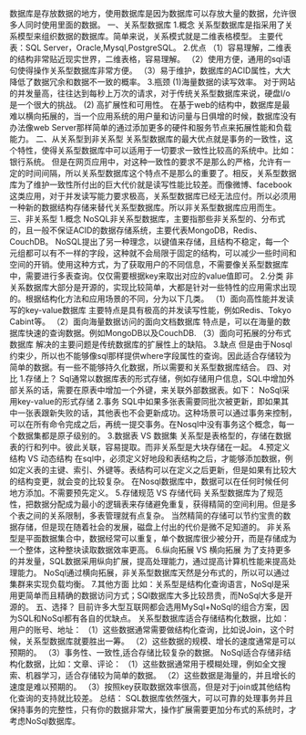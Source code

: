 数据库是存放数据的地方，使用数据库是因为数据库可以存放大量的数据，允许很多人同时使用里面的数据。
一、关系型数据库
1.概念
关系型数据库是指采用了关系模型来组织数据的数据库。简单来说，关系模式就是二维表格模型。
主要代表：SQL Server，Oracle,Mysql,PostgreSQL。
2.优点
（1）容易理解，二维表的结构非常贴近现实世界，二维表格，容易理解。
（2）使用方便，通用的sql语句使得操作关系型数据库非常方便。
（3）易于维护，数据库的ACID属性，大大降低了数据冗余和数据不一致的概率。
3.瓶颈
(1)海量数据的读写效率。
对于网站的并发量高，往往达到每秒上万次的请求，对于传统关系型数据库来说，硬盘I/o是一个很大的挑战。
(2) 高扩展性和可用性。
在基于web的结构中，数据库是最难以横向拓展的，当一个应用系统的用户量和访问量与日俱增的时候，数据库没有办法像web Server那样简单的通过添加更多的硬件和服务节点来拓展性能和负载能力。
二、从关系型到非关系型
关系型数据库的最大优点就是事务的一致性，这个特性，使得关系型数据库中可以适用于一切要求一致性比较高的系统中。比如：银行系统。
但是在网页应用中，对这种一致性的要求不是那么的严格，允许有一定的时间间隔，所以关系型数据库这个特点不是那么的重要了。相反，关系型数据库为了维护一致性所付出的巨大代价就是读写性能比较差。而像微博、facebook这类应用，对于并发读写能力要求极高，关系型数据库已经无法应付。所以必须用一种新的数据结构存储来替代关系型数据库。所以非关系型数据库应用而生。
三、非关系型
1.概念
NoSQL非关系型数据库，主要指那些非关系型的、分布式的，且一般不保证ACID的数据存储系统，主要代表MongoDB，Redis、CouchDB。
NoSQL提出了另一种理念，以键值来存储，且结构不稳定，每一个元组都可以有不一样的字段，这种就不会局限于固定的结构，可以减少一些时间和空间的开销。使用这种方式，为了获取用户的不同信息，不需要像关系型数据库中，需要进行多表查询。仅仅需要根据key来取出对应的value值即可。
2.分类
非关系数据库大部分是开源的，实现比较简单，大都是针对一些特性的应用需求出现的。根据结构化方法和应用场景的不同，分为以下几类。
（1）面向高性能并发读写的key-value数据库
主要特点是具有极高的并发读写性能，例如Redis、Tokyo Cabint等。
（2）面向海量数据访问的面向文档数据库
特点是，可以在海量的数据库快速的查询数据。例如MongoDB以及CouchDB.
（3）面向可拓展的分布式数据库
解决的主要问题是传统数据库的扩展性上的缺陷。
3.缺点
但是由于Nosql约束少，所以也不能够像sql那样提供where字段属性的查询。因此适合存储较为简单的数据。有一些不能够持久化数据，所以需要和关系型数据库结合。
四、对比
1.存储上？
Sql通常以数据库表的形式存储，例如存储用户信息，SQL中增加外部关系的话，需要在原表中增加一个外键，来关联外部数据表。如下：
NoSql采用key-value的形式存储
2.事务
SQL中如果多张表需要同批次被更新，即如果其中一张表跟新失败的话，其他表也不会更新成功。这种场景可以通过事务来控制，可以在所有命令完成之后，再统一提交事务。在Nosql中没有事务这个概念，每一个数据集都是原子级别的。
3.数据表 VS 数据集
关系型是表格型的，存储在数据表的行和列中。彼此关联，容易提取。而非关系型是大块存储在一起。
4.预定义结构 VS 动态结构
在sql中，必须定义好地段和表结构之后，才能够添加数据，例如定义表的主键、索引、外键等。表结构可以在定义之后更新，但是如果有比较大的结构变更，就会变的比较复杂。
在Nosql数据库中，数据可以在任何时候任何地方添加。不需要预先定义。
5.存储规范 VS 存储代码
关系型数据库为了规范性，把数据分配成为最小的逻辑表来存储避免重复，获得精简的空间利用。但是多个表之间的关系限制，多表管理就有点复杂。
当然精简的存储可以节约宝贵的数据存储，但是现在随着社会的发展，磁盘上付出的代价是微不足知道的。
非关系型是平面数据集合中，数据经常可以重复，单个数据库很少被分开，而是存储成为一个整体，这种整块读取数据效率更高。
6.纵向拓展 VS 横向拓展
为了支持更多的并发量，SQL数据采用纵向扩展，提高处理能力，通过提高计算机性能来提高处理能力。
NoSql通过横向拓展，非关系型数据库天然是分布式的，所以可以通过集群来实现负载均衡。
7.其他方面
比如：关系型是结构化查询语言，NoSql是采用更简单而且精确的数据访问方式；SQl数据库大多比较昂贵，而NoSql大多是开源的。
五、选择？
目前许多大型互联网都会选用MySql+NoSql的组合方案，因为SQL和NoSql都有各自的优缺点。
关系型数据库适合存储结构化数据，比如：用户的账号、地址：
（1）这些数据通常需要做结构化查询，比如说Join，这个时候，关系型数据库就要胜出一筹。
（2）这些数据的规模、增长的速度通常是可以预期的。
（3）事务性、一致性,适合存储比较复杂的数据。
NoSql适合存储非结构化数据，比如：文章、评论：
（1）这些数据通常用于模糊处理，例如全文搜索、机器学习，适合存储较为简单的数据。
（2）这些数据是海量的，并且增长的速度是难以预期的。
（3）按照key获取数据效率很高，但是对于join或其他结构化查询的支持就比较差。
总结：
SQL数据库依然强大，可以可靠的处理事务并且保持事务的完整性，只有你的数据非常大，操作扩展需要更加分布式的系统时，才考虑NoSql数据库。